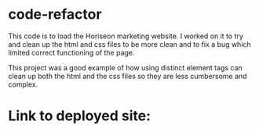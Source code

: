 # code-refactor

This code is to load the Horiseon marketing website. I worked on it to try and clean up the html and css files to be more clean and to fix a bug which limited correct functioning of the page. 

This project was a good example of how using distinct element tags can clean up both the html and the css files so they are less cumbersome and complex. 

# Link to deployed site:



